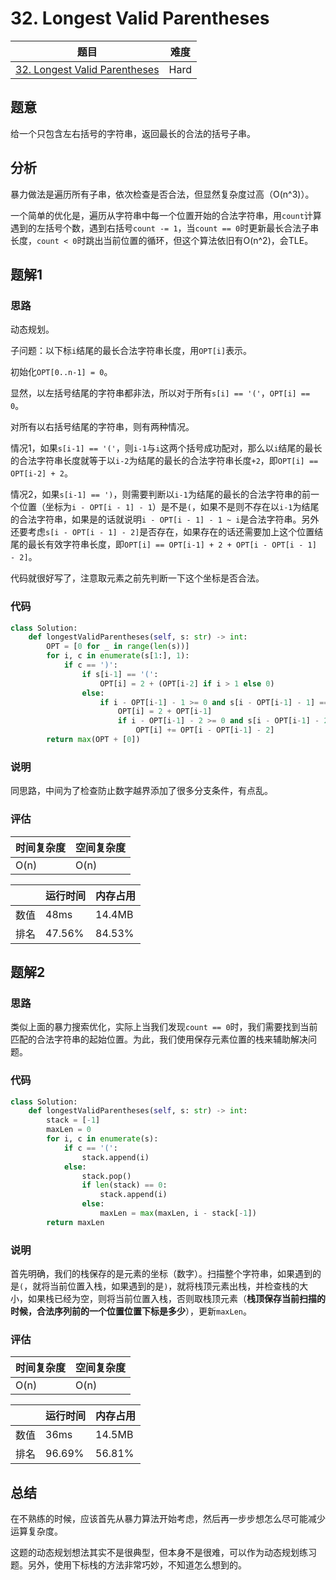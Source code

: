 # 32. Longest Valid Parentheses

| 题目 | 难度 |
| ---- | ---- |
| [32. Longest Valid Parentheses](https://leetcode.com/problems/longest-valid-parentheses/) | Hard |

## 题意

给一个只包含左右括号的字符串，返回最长的合法的括号子串。

## 分析

暴力做法是遍历所有子串，依次检查是否合法，但显然复杂度过高（O(n^3)）。

一个简单的优化是，遍历从字符串中每一个位置开始的合法字符串，用`count`计算遇到的左括号个数，遇到右括号`count -= 1`，当`count == 0`时更新最长合法子串长度，`count < 0`时跳出当前位置的循环，但这个算法依旧有O(n^2)，会TLE。

## 题解1

### 思路

动态规划。

子问题：以下标`i`结尾的最长合法字符串长度，用`OPT[i]`表示。

初始化`OPT[0..n-1] = 0`。

显然，以左括号结尾的字符串都非法，所以对于所有`s[i] == '('`，`OPT[i] == 0`。

对所有以右括号结尾的字符串，则有两种情况。

情况1，如果`s[i-1] == '('`，则`i-1`与`i`这两个括号成功配对，那么以`i`结尾的最长的合法字符串长度就等于以`i-2`为结尾的最长的合法字符串长度`+2`，即`OPT[i] == OPT[i-2] + 2`。

情况2，如果`s[i-1] == ')`，则需要判断以`i-1`为结尾的最长的合法字符串的前一个位置（坐标为`i - OPT[i - 1] - 1`）是不是`(`，如果不是则不存在以`i-1`为结尾的合法字符串，如果是的话就说明`i - OPT[i - 1] - 1 ~ i`是合法字符串。另外还要考虑`s[i - OPT[i - 1] - 2]`是否存在，如果存在的话还需要加上这个位置结尾的最长有效字符串长度，即`OPT[i] == OPT[i-1] + 2 + OPT[i - OPT[i - 1] - 2]`。

代码就很好写了，注意取元素之前先判断一下这个坐标是否合法。

### 代码

```python
class Solution:
    def longestValidParentheses(self, s: str) -> int:
        OPT = [0 for _ in range(len(s))]
        for i, c in enumerate(s[1:], 1):
            if c == ')':
                if s[i-1] == '(':
                    OPT[i] = 2 + (OPT[i-2] if i > 1 else 0)
                else:
                    if i - OPT[i-1] - 1 >= 0 and s[i - OPT[i-1] - 1] == '(':
                        OPT[i] = 2 + OPT[i-1]
                        if i - OPT[i-1] - 2 >= 0 and s[i - OPT[i-1] - 2] == ')':
                            OPT[i] += OPT[i - OPT[i-1] - 2]
        return max(OPT + [0])
```

### 说明

同思路，中间为了检查防止数字越界添加了很多分支条件，有点乱。

### 评估

| 时间复杂度 | 空间复杂度 |
| ---- | ---- |
| O(n) | O(n) |

| | 运行时间 | 内存占用 |
| ---- | ---- | ---- |
| 数值 | 48ms | 14.4MB |
| 排名 | 47.56% | 84.53% |

## 题解2

### 思路

类似上面的暴力搜索优化，实际上当我们发现`count == 0`时，我们需要找到当前匹配的合法字符串的起始位置。为此，我们使用保存元素位置的栈来辅助解决问题。

### 代码

```python
class Solution:
    def longestValidParentheses(self, s: str) -> int:
        stack = [-1]
        maxLen = 0
        for i, c in enumerate(s):
            if c == '(':
                stack.append(i)
            else:
                stack.pop()
                if len(stack) == 0:
                    stack.append(i)
                else:
                    maxLen = max(maxLen, i - stack[-1])
        return maxLen
```

### 说明

首先明确，我们的栈保存的是元素的坐标（数字）。扫描整个字符串，如果遇到的是`(`，就将当前位置入栈，如果遇到的是`)`，就将栈顶元素出栈，并检查栈的大小，如果栈已经为空，则将当前位置入栈，否则取栈顶元素（**栈顶保存当前扫描的时候，合法序列前的一个位置位置下标是多少**），更新`maxLen`。

### 评估

| 时间复杂度 | 空间复杂度 |
| ---- | ---- |
| O(n) | O(n) |

| | 运行时间 | 内存占用 |
| ---- | ---- | ---- |
| 数值 | 36ms | 14.5MB |
| 排名 | 96.69% | 56.81% |

## 总结

在不熟练的时候，应该首先从暴力算法开始考虑，然后再一步步想怎么尽可能减少运算复杂度。

这题的动态规划想法其实不是很典型，但本身不是很难，可以作为动态规划练习题。另外，使用下标栈的方法非常巧妙，不知道怎么想到的。
